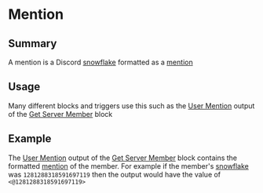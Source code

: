 # Mention

## Summary
A mention is a Discord [snowflake](inventor-reference/types/string/snowflake/) formatted as a [mention](inventor-reference/formatting/mention)

## Usage
Many different blocks and triggers use this such as the [User Mention](/inventor-reference/blocks/users/get-server-member/#user-mention) output of the [Get Server Member](/inventor-reference/blocks/users/get-server-member/) block

## Example
The [User Mention](/inventor-reference/blocks/users/get-server-member/#user-mention) output of the [Get Server Member](/inventor-reference/blocks/users/get-server-member/) block contains the formatted [mention](inventor-reference/formatting/mention) of the member. For example if the member's [snowflake](inventor-reference/types/string/snowflake/) was `1281288318591697119` then the output would have the value of `<@1281288318591697119>`
